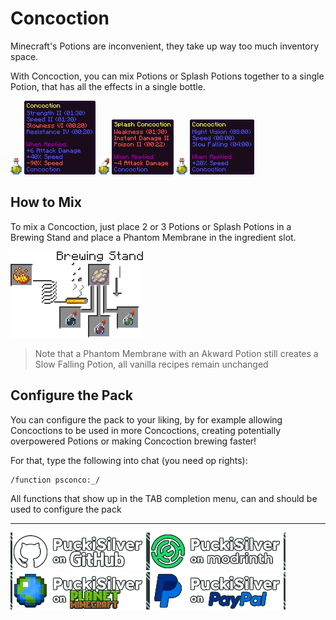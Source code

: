 # Concoction

Minecraft's Potions are inconvenient, they take up way too much inventory space.

With Concoction, you can mix Potions or Splash Potions together to a single Potion, that has all the effects in a single bottle.

![Concoction Item](images/concoction_item.png)
![Fighting Concoction](images/fighting_concoction.png)
![Splash Concoction Item](images/splash_concoction_item.png)
![Bomb Concoction](images/bomb_concoction.png)
![Concoction Item](images/concoction_item.png)
![Traversal Concoction](images/traversal_concoction.png)

## How to Mix
To mix a Concoction, just place 2 or 3 Potions or Splash Potions in a Brewing Stand and place a Phantom Membrane in the ingredient slot.

![Brewing](images/brewing.png)

> Note that a Phantom Membrane with an Akward Potion still creates a Slow Falling Potion, all vanilla recipes remain unchanged

## Configure the Pack

You can configure the pack to your liking, by for example allowing Concoctions to be used in more Concoctions, creating potentially overpowered Potions or making Concoction brewing faster!

For that, type the following into chat (you need op rights):
```
/function psconco:_/
```
All functions that show up in the TAB completion menu, can and should be used to configure the pack

---
[![PuckiSilver on GitHub](https://raw.githubusercontent.com/PuckiSilver/static-files/main/link_logos/GitHub.png)](https://github.com/PuckiSilver)[![PuckiSilver on modrinth](https://raw.githubusercontent.com/PuckiSilver/static-files/main/link_logos/modrinth.png)](https://modrinth.com/user/PuckiSilver)[![PuckiSilver on PlanetMinecraft](https://raw.githubusercontent.com/PuckiSilver/static-files/main/link_logos/PlanetMinecraft.png)](https://planetminecraft.com/m/PuckiSilver)[![PuckiSilver on PayPal](https://raw.githubusercontent.com/PuckiSilver/static-files/main/link_logos/PayPal.png)](https://paypal.me/puckisilver)

